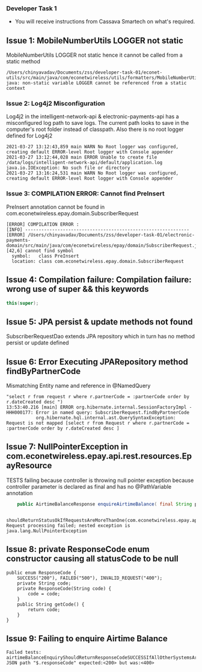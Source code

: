 ### Developer Task 1 

* You will receive instructions from Cassava Smartech on what's required.

## Issue 1: MobileNumberUtils LOGGER not static

MobileNumberUtils LOGGER not static hence it cannot be called from a static method

```
/Users/chinyavadav/Documents/zss/developer-task-01/econet-utils/src/main/java/com/econetwireless/utils/formatters/MobileNumberUtils.java:36:13
java: non-static variable LOGGER cannot be referenced from a static context
```

### Issue 2: Log4j2 Misconfiguration

Log4j2 in the intelligent-network-api & electronic-payments-api has a misconfigured log path to save logs. The current path looks to save in the computer's root folder instead of classpath.
Also there is no root logger defined for Log4j2

```
2021-03-27 13:12:43,859 main WARN No Root logger was configured, creating default ERROR-level Root logger with Console appender
2021-03-27 13:12:44,028 main ERROR Unable to create file /data/logs/intelligent-network-api/default/application.log java.io.IOException: No such file or directory
2021-03-27 13:16:24,531 main WARN No Root logger was configured, creating default ERROR-level Root logger with Console appender
```

### Issue 3: COMPILATION ERROR: Cannot find PreInsert

PreInsert annotation cannot be found in com.econetwireless.epay.domain.SubscriberRequest

```
[ERROR] COMPILATION ERROR : 
[INFO] -------------------------------------------------------------
[ERROR] /Users/chinyavadav/Documents/zss/developer-task-01/electronic-payments-domain/src/main/java/com/econetwireless/epay/domain/SubscriberRequest.java:[42,6] cannot find symbol
  symbol:   class PreInsert
  location: class com.econetwireless.epay.domain.SubscriberRequest
```

## Issue 4: Compilation failure: Compilation failure: wrong use of super && this keywords

```java
this(super);
```

## Issue 5: JPA persist & update methods not found

SubscriberRequestDao extends JPA repository which in turn has no method persist or update defined

## Issue 6: Error Executing JPARepository method findByPartnerCode

Mismatching Entity name and reference in @NamedQuery 
 
 ```
 "select r from request r where r.partnerCode = :partnerCode order by r.dateCreated desc ")
13:53:40.216 [main] ERROR org.hibernate.internal.SessionFactoryImpl - HHH000177: Error in named query: SubscriberRequest.findByPartnerCode
            org.hibernate.hql.internal.ast.QuerySyntaxException: Request is not mapped [select r from Request r where r.partnerCode = :partnerCode order by r.dateCreated desc ]
```

## Issue 7: NullPointerException in com.econetwireless.epay.api.rest.resources.EpayResource

TESTS failing because controller is throwing null pointer exception because controller parameter is declared as final and has no @PathVariable annotation

```java
    public AirtimeBalanceResponse enquireAirtimeBalance( final String pCode, @PathVariable("mobileNumber") final String msisdn) {}
```

```
  shouldReturnStatusOkIfRequestsAreMoreThanOne(com.econetwireless.epay.api.rest.resources.EpayResourcesIT): Request processing failed; nested exception is java.lang.NullPointerException
```

## Issue 8: private ResponseCode enum constructor causing all statusCode to be null

```
public enum ResponseCode {
    SUCCESS("200"), FAILED("500"), INVALID_REQUEST("400");
    private String code;
    private ResponseCode(String code) {
        code = code;
    }
    public String getCode() {
        return code;
    }
}
```

## Issue 9: Failing to enquire Airtime Balance

```
Failed tests:   airtimeBalanceEnquiryShouldReturnResponseCodeSUCCESSIfAllOtherSystemsAreUp(com.econetwireless.epay.api.rest.resources.EpayResourcesIT): JSON path "$.responseCode" expected:<200> but was:<400>

```



